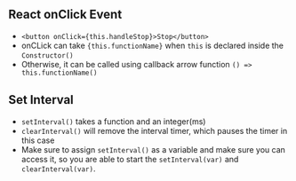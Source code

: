 ## React onClick Event ##
* `<button onClick={this.handleStop}>Stop</button>`
* onCLick can take `{this.functionName}` when `this` is declared inside the `Constructor()`
* Otherwise, it can be called using callback arrow function `() => this.functionName()`

## Set Interval ##
* `setInterval()` takes a function and an integer(ms)
* `clearInterval()` will remove the interval timer, which pauses the timer in this case
* Make sure to assign `setInterval()` as a variable and make sure you can access it, so you are able to start the `setInterval(var)` and `clearInterval(var)`.